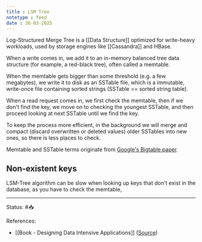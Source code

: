 ```yaml
---
title : LSM Tree
notetype : feed
date : 26-03-2025
---
```



Log-Structured Merge Tree is a [[Data Structure]] optimized for write-heavy workloads, used by storage engines like [[Cassandra]] and HBase. 

When a write comes in, we add it to an in-memory balanced tree data structure (for example, a red-black tree), often called a memtable.

When the memtable gets bigger than some threshold (e.g. a few megabytes), we write it to disk as an SSTable file, which is a immutable, write-once file containing sorted strings (SSTable == sorted string table).

When a read request comes in, we first check the memtable, then if we don't find the key, we move on to checking the youngest SSTable, and then proceed looking at next SSTable until we find the key.

To keep the process more efficient, in the background we will merge and compact (discard overwritten or deleted values) older SSTables into new ones, so there is less places to check.

Memtable and SSTable terms originate from [Google's Bigtable paper](https://static.googleusercontent.com/media/research.google.com/en//archive/bigtable-osdi06.pdf).

## Non-existent keys

LSM-Tree algorithm can be slow when looking up keys that don't exist in the database, as you have to check the memtable, 

-----

Status: #📥

References:
- [[Book - Designing Data Intensive Applications]] ([Source](https://www.amazon.com/Designing-Data-Intensive-Applications-Reliable-Maintainable/dp/1449373321))